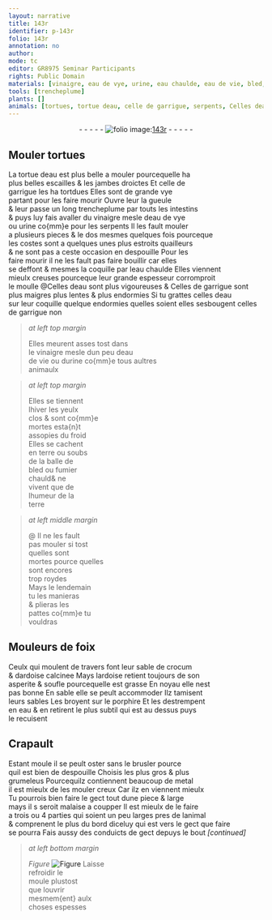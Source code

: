 ```yaml
---
layout: narrative
title: 143r
identifier: p-143r
folio: 143r
annotation: no
author:
mode: tc
editor: GR8975 Seminar Participants
rights: Public Domain
materials: [vinaigre, eau de vye, urine, eau chaulde, eau de vie, bled, fumier chauld, crocum, ardoise calcinee, ardoise, porphire, eau, metal]
tools: [trencheplume]
plants: []
animals: [tortues, tortue deau, celle de garrigue, serpents, Celles deau, Celles de garrigue, celles deau, celles de garrigue, Crapault]
---
```


<div class="folio" align="center">- - - - - <a href="http://gallica.bnf.fr/ark:/12148/btv1b10500001g/f291.image" target="_blank"><img src="https://cu-mkp.github.io/2017-workshop-edition/assets/photo-icon.png" alt="folio image: " style="display:inline-block; margin-bottom:-3px;"/>143r</a> - - - - - </div>  
  

## Mouler <span class="al">tortues</span>

 
La <span class="al">tortue deau</span> est plus belle a mouler pourcequelle ha<br/> plus belles escailles & les jambes droictes Et <span class="al">celle de<br/> garrigue</span> les ha tor<span class="del">t</span>dues Elles sont de grande vye<br/> partant pour les faire mourir Ouvre leur la gueule<br/> & leur passe un long <span class="tl">trencheplume</span> par touts les intestins<br/> & puys luy fais avaller du <span class="m">vinaigre</span> mesle d<span class="m">eau de vye</span><br/> ou <span class="m">urine</span> co{mm}e pour les <span class="al">serpents</span> Il les fault mouler<br/> a plusieurs pieces & le dos mesmes quelques fois pourceque<br/> les costes sont a quelques unes plus estroits quailleurs<br/> & ne sont pas a ceste occasion en despouille Pour les<br/> faire mourir il ne les fault pas faire bouillir car elles<br/> se deffont & mesmes la coquille par l<span class="m">eau chaulde</span> Elles viennent<br/> mieulx creuses pourceque leur grande espesseur corromproit<br/> le moulle @<span class="al">Celles deau</span> sont plus vigoureuses & <span class="al">Celles de garrigue</span> sont<br/> plus maigres plus lentes & plus endormies Si tu grattes <span class="al">celles deau</span><br/> sur leur coquille quelque endormies quelles soient elles sesbougent <span class="al">celles<br/> de garrigue</span> non
 
> *at left top margin*
> 
> 
>  Elles meurent asses tost dans<br/> le <span class="m">vinaigre</span> mesle dun peu d<span class="m">eau<br/> de vie</span> ou d<span class="m">urine</span> co{mm}e tous aultres<br/> animaulx
 
> *at left top margin*
> 
> 
>  Elles se tiennent<br/> lhiver les yeulx<br/> clos & sont co{mm}e<br/> mortes esta{n}t<br/> assopies du froid<br/> Elles se cachent<br/> en terre ou soubs<br/> de la balle de<br/> <span class="m">bled</span> ou <span class="m">fumier<br/> chauld</span>& ne<br/> vivent que de<br/> lhumeur de la<br/> terre
 
> *at left middle margin*
> 
> 
>  @ Il ne les fault<br/> pas mouler si tost<br/> quelles sont<br/> mortes pource quelles<br/> sont encores<br/> trop roydes<br/> Mays le lendemain<br/> tu les manieras<br/> & plieras les<br/> pattes co{mm}e tu<br/> vouldras
 
 
  

## <span class="pro">Mouleurs de <span class="pl">foix</span></span>

 
Ceulx qui moulent de travers font leur sable de <span class="m">crocum</span><br/> & d<span class="m">ardoise calcinee</span> Mays l<span class="m">ardoise</span> retient toujours de son<br/> asperite & soufle pourcequelle est grasse En noyau elle nest<br/> pas bonne En sable elle se peult accommoder Ilz tamisent<br/> leurs sables Les broyent sur le <span class="m">porphire</span> Et les destrempent<br/> en <span class="m">eau</span> & en retirent le plus subtil qui est au dessus puys<br/> le recuisent
 
 
  

## <span class="al">Crapault</span>

 
Estant moule il se peult oster sans le brusler pource<br/> quil est bien de despouille Choisis les plus gros & plus<br/> grumeleus Pourcequilz contiennent beaucoup de <span class="m">metal</span><br/> il est mieulx de les mouler creux Car ilz en viennent mieulx<br/> Tu pourrois bien faire le gect tout dune piece & large<br/> mays il <span class="del">s</span> seroit malaise a coupper Il est mieulx de le faire<br/> a trois ou 4 parties qui soient un peu larges pres de lanimal<br/> & comprenent le plus du bord diceluy qui est vers le gect que faire<br/> se pourra Fais aussy des conduicts de gect depuys le bout 
*[continued]*
 
 
> *at left bottom margin*
> 
> 
>  
> *Figure*
> <a href="https://drive.google.com/open?id=0B9-oNrvWdlO5cnJFVXFaRURaY3c" target="_blank"><img src="https://cu-mkp.github.io/GR8975-edition/assets/photo-icon.png" alt="Figure" style="display:inline-block; margin-bottom:-3px;"/></a>
 Laisse<br/> refroidir le<br/> moule plustost<br/> que louvrir<br/> mesmem{ent} aulx<br/> choses espesses
 
